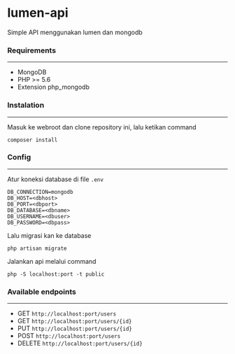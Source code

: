 # lumen-api
Simple API menggunakan lumen dan mongodb

### Requirements
----------------
- MongoDB
- PHP >= 5.6
- Extension php_mongodb

### Instalation
---------------
Masuk ke webroot dan clone repository ini, lalu ketikan command
```
composer install
```

### Config
----------
Atur koneksi database di file `.env`
```
DB_CONNECTION=mongodb
DB_HOST=<dbhost>
DB_PORT=<dbport>
DB_DATABASE=<dbname>
DB_USERNAME=<dbuser>
DB_PASSWORD=<dbpass>
```

Lalu migrasi kan ke database
```
php artisan migrate
```

Jalankan api melalui command
```
php -S localhost:port -t public
```

### Available endpoints
-----------------------
- GET `http://localhost:port/users`
- GET `http://localhost:port/users/{id}`
- PUT `http://localhost:port/users/{id}`
- POST `http://localhost:port/users`
- DELETE `http://localhost:port/users/{id}`
